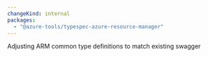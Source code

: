 ```yaml
---
changeKind: internal
packages:
  - "@azure-tools/typespec-azure-resource-manager"
---
```


Adjusting ARM common type definitions to match existing swagger